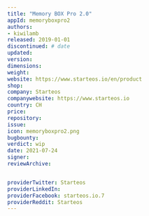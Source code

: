 ```yaml
---
title: "Memory BOX Pro 2.0"
appId: memoryboxpro2
authors:
- kiwilamb
released: 2019-01-01
discontinued: # date
updated:
version:
dimensions: 
weight: 
website: https://www.starteos.io/en/product
shop: 
company: Starteos
companywebsite: https://www.starteos.io
country: CH
price: 
repository: 
issue:
icon: memoryboxpro2.png
bugbounty:
verdict: wip 
date: 2021-07-24
signer:
reviewArchive:


providerTwitter: Starteos
providerLinkedIn: 
providerFacebook: starteos.io.7
providerReddit: Starteos
---
```


